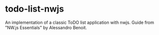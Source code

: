 # todo-list-nwjs
An implementation of a classic ToDO list application with nwjs. Guide from "NW.js Essentials" by Alessandro Benoit.
